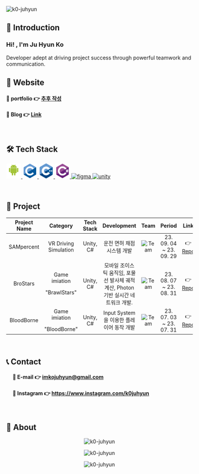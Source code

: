 <p align="left"> <img src="https://komarev.com/ghpvc/?username=k0-juhyun&label=Profile%20views&color=0e75b6&style=flat" alt="k0-juhyun" /> </p>

## 👋 Introduction
<h3>Hi! , I'm Ju Hyun Ko</h3>
<span>Developer adept at driving project success through powerful teamwork and communication. </span>
<br>

## 🔗 Website
#### 🔹 portfolio 👉 [추후 작성]()  
#### 🔹 Blog 👉 [Link](https://k0-juhyun.github.io) 
<br>

## 🛠 Tech Stack
<p align="left"> <a href="https://developer.android.com" target="_blank" rel="noreferrer"> <img src="https://raw.githubusercontent.com/devicons/devicon/master/icons/android/android-original-wordmark.svg" alt="android" width="40" height="40"/> </a> <a href="https://www.cprogramming.com/" target="_blank" rel="noreferrer"> <img src="https://raw.githubusercontent.com/devicons/devicon/master/icons/c/c-original.svg" alt="c" width="40" height="40"/> </a> <a href="https://www.w3schools.com/cpp/" target="_blank" rel="noreferrer"> <img src="https://raw.githubusercontent.com/devicons/devicon/master/icons/cplusplus/cplusplus-original.svg" alt="cplusplus" width="40" height="40"/> </a> <a href="https://www.w3schools.com/cs/" target="_blank" rel="noreferrer"> <img src="https://raw.githubusercontent.com/devicons/devicon/master/icons/csharp/csharp-original.svg" alt="csharp" width="40" height="40"/> </a> <a href="https://www.figma.com/" target="_blank" rel="noreferrer"> <img src="https://www.vectorlogo.zone/logos/figma/figma-icon.svg" alt="figma" width="40" height="40"/> </a> <a href="https://unity.com/" target="_blank" rel="noreferrer"> <img src="https://www.vectorlogo.zone/logos/unity3d/unity3d-icon.svg" alt="unity" width="40" height="40"/> </a> </p>
<br>

## 📃 Project
|Project Name|Category|Tech Stack|Development|Team|   Period   |Link|
|:---:|:---:|:---:|:---:|:---:|:---:|:---:|
|SAMpercent|VR Driving Simulation|Unity, C#|운전 면허 채점 시스템 개발|![Team](https://img.shields.io/badge/Team-red)| 23. 09. 04 ~ 23. 09. 29	|👉 [Repo](https://github.com/k0-juhyun/SAMpercent)|
|BroStars|Game imiation<p></p>"BrawlStars"|Unity, C#|모바일 조이스틱 움직임, 포물선 발사체 궤적 계산, Photon 기반 실시간 네트워크 개발. |![Team](https://img.shields.io/badge/Team-red)| 23. 08. 07 ~ 23. 08. 31	|👉 [Repo](https://github.com/k0-juhyun/BroStars)|
|BloodBorne|Game imiation<p></p>"BloodBorne"|Unity, C#|Input System 을 이용한 플레이어 동작 개발|![Team](https://img.shields.io/badge/Team-red)| 23. 07. 03 ~ 23. 07. 31	|👉 [Repo](https://github.com/k0-juhyun/Bloodborne)|
<br>


## 📞 Contact
#### &emsp; 🔹 E-mail 👉 imkojuhyun@gmail.com
#### &emsp; 🔹 Instagram 👉 https://www.instagram.com/k0juhyun
</p>
<br>

## 🌱 About
<p align="center">
  <img src="https://github-readme-stats.vercel.app/api/top-langs?username=k0-juhyun&show_icons=true&locale=en&layout=compact" alt="k0-juhyun" width="400" height="200"/>
</p>
<p align="center">
  <img src="https://github-readme-stats.vercel.app/api?username=k0-juhyun&show_icons=true&locale=en" alt="k0-juhyun" width="400" height="200"/>
</p>
<p align="center">
  <img src="https://github-readme-streak-stats.herokuapp.com/?user=k0-juhyun&" alt="k0-juhyun" width="400" height="200"/>
</p>

